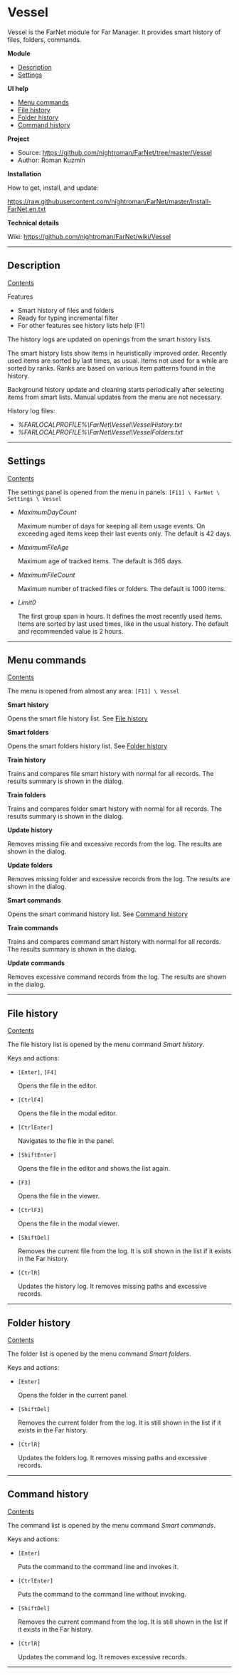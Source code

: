 [Contents]: #vessel

# Vessel

Vessel is the FarNet module for Far Manager.
It provides smart history of files, folders, commands.

**Module**

* [Description](#description)
* [Settings](#settings)

**UI help**

* [Menu commands](#menu-commands)
* [File history](#file-history)
* [Folder history](#folder-history)
* [Command history](#command-history)

**Project**

* Source: <https://github.com/nightroman/FarNet/tree/master/Vessel>
* Author: Roman Kuzmin

**Installation**

How to get, install, and update:

<https://raw.githubusercontent.com/nightroman/FarNet/master/Install-FarNet.en.txt>

**Technical details**

Wiki: <https://github.com/nightroman/FarNet/wiki/Vessel>

*********************************************************************
## Description

[Contents]

Features

 * Smart history of files and folders
 * Ready for typing incremental filter
 * For other features see history lists help (F1)

The history logs are updated on openings from the smart history lists.

The smart history lists show items in heuristically improved order. Recently
used items are sorted by last times, as usual. Items not used for a while are
sorted by ranks. Ranks are based on various item patterns found in the history.

Background history update and cleaning starts periodically after selecting
items from smart lists. Manual updates from the menu are not necessary.

History log files:

- *%FARLOCALPROFILE%\FarNet\Vessel\VesselHistory.txt*
- *%FARLOCALPROFILE%\FarNet\Vessel\VesselFolders.txt*

*********************************************************************
## Settings

[Contents]

The settings panel is opened from the menu in panels:
`[F11] \ FarNet \ Settings \ Vessel`

- *MaximumDayCount*

    Maximum number of days for keeping all item usage events.
    On exceeding aged items keep their last events only.
    The default is 42 days.

- *MaximumFileAge*

    Maximum age of tracked items.
    The default is 365 days.

- *MaximumFileCount*

    Maximum number of tracked files or folders.
    The default is 1000 items.

- *Limit0*

    The first group span in hours. It defines the most recently used items.
    Items are sorted by last used times, like in the usual history.
    The default and recommended value is 2 hours.

*********************************************************************
## Menu commands

[Contents]

The menu is opened from almost any area: `[F11] \ Vessel`

**Smart history**

Opens the smart file history list.
See [File history](#file-history)

**Smart folders**

Opens the smart folders history list.
See [Folder history](#folder-history)

**Train history**

Trains and compares file smart history with normal for all records.
The results summary is shown in the dialog.

**Train folders**

Trains and compares folder smart history with normal for all records.
The results summary is shown in the dialog.

**Update history**

Removes missing file and excessive records from the log.
The results are shown in the dialog.

**Update folders**

Removes missing folder and excessive records from the log.
The results are shown in the dialog.

**Smart commands**

Opens the smart command history list.
See [Command history](#command-history)

**Train commands**

Trains and compares command smart history with normal for all records.
The results summary is shown in the dialog.

**Update commands**

Removes excessive command records from the log.
The results are shown in the dialog.

*********************************************************************
## File history

[Contents]

The file history list is opened by the menu command *Smart history*.

Keys and actions:

- `[Enter]`, `[F4]`

    Opens the file in the editor.

- `[CtrlF4]`

    Opens the file in the modal editor.

- `[CtrlEnter]`

    Navigates to the file in the panel.

- `[ShiftEnter]`

    Opens the file in the editor and shows the list again.

- `[F3]`

    Opens the file in the viewer.

- `[CtrlF3]`

    Opens the file in the modal viewer.

- `[ShiftDel]`

    Removes the current file from the log.
    It is still shown in the list if it exists in the Far history.

- `[CtrlR]`

    Updates the history log.
    It removes missing paths and excessive records.

*********************************************************************
## Folder history

[Contents]

The folder list is opened by the menu command *Smart folders*.

Keys and actions:

- `[Enter]`

    Opens the folder in the current panel.

- `[ShiftDel]`

    Removes the current folder from the log.
    It is still shown in the list if it exists in the Far history.

- `[CtrlR]`

    Updates the folders log.
    It removes missing paths and excessive records.

*********************************************************************

## Command history

[Contents]

The command list is opened by the menu command *Smart commands*.

Keys and actions:

- `[Enter]`

    Puts the command to the command line and invokes it.

- `[CtrlEnter]`

    Puts the command to the command line without invoking.

- `[ShiftDel]`

    Removes the current command from the log.
    It is still shown in the list if it exists in the Far history.

- `[CtrlR]`

    Updates the command log.
    It removes excessive records.

*********************************************************************
